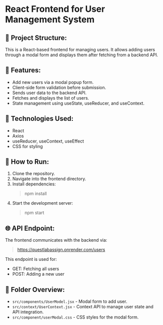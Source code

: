 React Frontend for User Management System
=========================================

📁 Project Structure:
---------------------
This is a React-based frontend for managing users. It allows adding users through a modal form and displays them after fetching from a backend API.

📌 Features:
-----------
- Add new users via a modal popup form.
- Client-side form validation before submission.
- Sends user data to the backend API.
- Fetches and displays the list of users.
- State management using useState, useReducer, and useContext.

🔧 Technologies Used:
---------------------
- React
- Axios
- useReducer, useContext, useEffect
- CSS for styling


🚀 How to Run:
--------------
1. Clone the repository.
2. Navigate into the frontend directory.
3. Install dependencies:
   > npm install
4. Start the development server:
   > npm start



🌐 API Endpoint:
----------------
The frontend communicates with the backend via:

> https://questlabassign.onrender.com/users

This endpoint is used for:
- GET: Fetching all users
- POST: Adding a new user



🧩 Folder Overview:
-------------------
- `src/components/UserModel.jsx` - Modal form to add user.
- `src/context/UserContext.jsx` - Context API to manage user state and API integration.
- `src/component/userModal.css` - CSS styles for the modal form.



